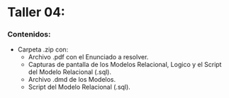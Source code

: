 # Taller 04:
### Contenidos:
- Carpeta .zip con:
  + Archivo .pdf con el Enunciado a resolver.
  + Capturas de pantalla de los Modelos Relacional, Logico y el Script del Modelo Relacional (.sql).
  + Archivo .dmd de los Modelos.
  + Script del Modelo Relacional (.sql).
    
